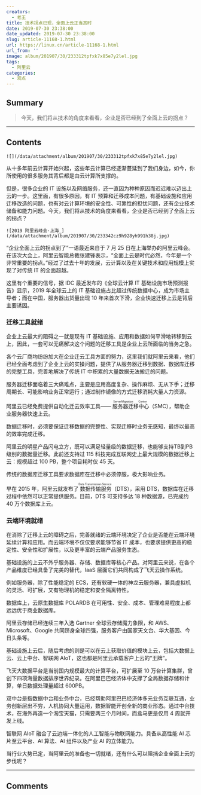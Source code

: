 ```yaml
---
creators:
  - 老王
title: 技术拐点已现，全面上云正当其时
date: 2019-07-30 23:38:00
date_updated: 2019-07-30 23:38:00
slug: article-11168-1.html
url: https://linux.cn/article-11168-1.html
url_from: ''
image: album/201907/30/233312tpfxk7x85e7y2lel.jpg
tags:
  - 阿里云
categories:
  - 观点
---
```


## Summary

> 今天，我们将从技术的角度来看看，企业是否已经到了全面上云的拐点？

***

<!-- more -->

## Contents

`![](/data/attachment/album/201907/30/233312tpfxk7x85e7y2lel.jpg)`

从十多年前云计算开始兴起，这些年云计算已经逐渐蔓延到了我们身边，如今，你所使用的很多服务其背后都是由云计算所支撑的。

但是，很多企业的 IT 设施以及网络服务，还一直因为种种原因而迟迟难以迈出上云的一步。这里面，有很多原因，有 IT 预算和迁移成本问题，有基础设施和应用迁移改造的问题，也有对云计算环境的安全性、可靠性的担忧问题，还有企业技术储备和能力问题。今天，我们将从技术的角度来看看，企业是否已经到了全面上云的拐点？

`![2019 阿里云峰会·上海_](/data/attachment/album/201907/30/233342cz9h928yh991h38j.jpg)`

“企业全面上云的拐点到了”一语最近来自于 7 月 25 日在上海举办的阿里云峰会。在该次大会上，阿里云智能总裁张建锋表示，“全面上云是时代必然，今年是一个非常重要的拐点。”经过了过去十年的发展，云计算以及在关键技术和应用规模上实现了对传统 IT 的全面超越。

这里有个重要的信号，据 IDC 最近发布的《全球云计算 IT 基础设施市场预测报告》显示，2019 年全球云上的 IT 基础设施占比超过传统数据中心，成为市场主导者；而在中国，服务器出货量出现 10 年来首次下滑，企业快速迁移上云是背后主要诱因。

### 迁移工具就绪

企业上云最大的阻碍之一就是现有 IT 基础设施、应用和数据如何平滑地转移到云上，因此，一套可以无痛解决这个问题的迁移工具是企业上云所面临的当务之急。

各个云厂商均纷纷加大在企业迁云工具方面的努力，这里我们就阿里云来看，他们已经全面考虑到了企业上云的实操问题，提供了从服务器迁移到数据、数据库迁移的完整工具，完善地解决了传统 IT 中积累的大量数据无法搬迁的问题。

服务器迁移面临着三大痛难点，主要是应用高度复杂、操作麻烦、无从下手；迁移周期长、可能影响业务正常运行；通过制作镜像的方式迁移消耗大量人力资源。

阿里云已经免费提供自动化迁云效率工具——<ruby> 服务器迁移中心 <rp>  （ </rp> <rt>  ServerMigration Center </rt> <rp>  ） </rp></ruby>（SMC），帮助企业服务器快速上云。

数据迁移时，必须要保证迁移数据的完整性、实现迁移时业务无感知，最终以最高的效率完成迁移。

阿里云的明星产品闪电立方，既可以满足轻量级的数据迁移，也能够支持TB到PB级别的数据量迁移。此前还支持过 115 科技完成互联网史上最大规模的数据迁移上云：规模超过 100 PB，整个项目耗时仅 45 天。

传统的数据库迁移工具要求数据库在迁移中必须停服，极大影响业务。

早在 2015 年，阿里云就发布了<ruby> 数据传输服务 <rp>  （ </rp> <rt>  Data Transmission Service </rt> <rp>  ） </rp></ruby>（DTS），采用 DTS，数据库在迁移过程中依然可以正常提供服务。目前，DTS 可支持多达 18 种数据源，已完成约 40 万个数据库上云。

### 云端环境就绪

在消除了迁移上云的障碍之后，完善就绪的云端环境决定了企业是否能在云端环境延续计算和应用。而云端环境不仅仅要求能够节省 IT 成本，也要求提供更高的稳定性、安全性和扩展性，以及更丰富的云端产品服务生态。

基础设施的上云不外乎服务器、存储、数据库等核心产品。对阿里云来说，在各个产品维度已经具备了完美的替代，IaaS 层面它们共同构成了飞天云操作系统。

例如服务器，除了性能稳定的 ECS，还有软硬一体的神龙云服务器，兼具虚拟机的灵活、可扩展，又有物理机的稳定和安全隔离特性。

数据库上，云原生数据库 POLARDB 在可用性、安全、成本、管理难易程度上都远远优于商业数据库。

阿里云存储已经连续三年入选 Gartner 全球云存储魔力象限，和 AWS、Microsoft、Google 共同跻身全球四强，服务客户由国家天文台、华大基因、今日头条等。

基础设施上云后，随后考虑的则是可以在云上获取价值的模块上云，包括大数据上云、云上中台、智联网 AIoT，这也都是阿里云承载客户上云的“王牌”。

飞天大数据平台是当前国内规模最大的计算平台，可扩展至 10 万台计算集群，曾创下四项海量数据排序世界纪录。在阿里巴巴经济体中支撑了全局数据存储和计算，单日数据处理量超过 600PB。

双中台是指数据中台和业务中台，已经帮助阿里巴巴经济体多元业务互联互通，业务创新层出不穷，人机协同大量运用，数据智能开创全新的商业形态。通过中台技术，在海外再造一个淘宝天猫，只需要两三个月时间，而盒马更是仅用 4 周就开发上线。

智联网 AIoT 融合了云边端一体化的人工智能与物联网能力。具备从高性能 AI 芯片至云平台、AI 算法、AI 组件以及产业 AI 的立体能力。

当行业大势已定，当阿里云的准备也一切就绪，还有什么可以阻挡企业全面上云的步伐呢？

***

## Comments
